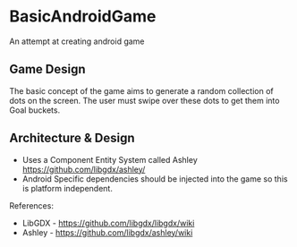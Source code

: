 # BasicAndroidGame
An attempt at creating android game

## Game Design
The basic concept of the game aims to generate a random collection of dots on the screen.
The user must swipe over these dots to get them into Goal buckets.

## Architecture & Design
* Uses a Component Entity System called Ashley
https://github.com/libgdx/ashley/
* Android Specific dependencies should be injected into the game so this is platform independent.

References:
* LibGDX - https://github.com/libgdx/libgdx/wiki
* Ashley - https://github.com/libgdx/ashley/wiki
